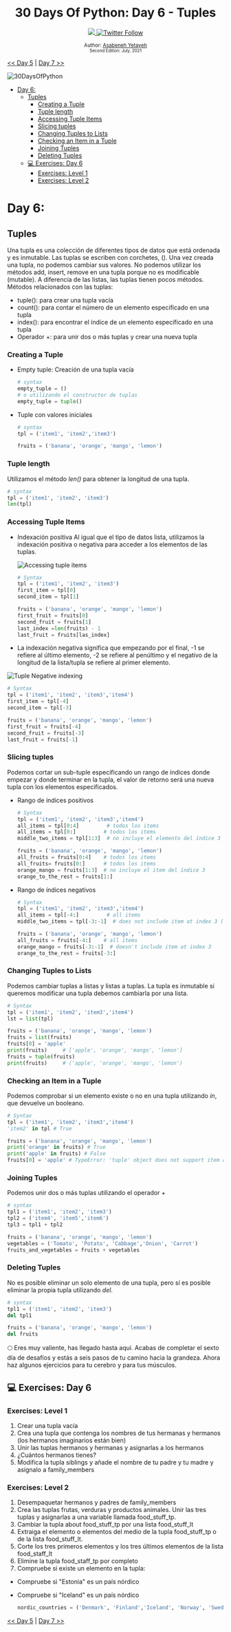 <div align="center">
  <h1> 30 Days Of Python: Day 6 - Tuples</h1>
  <a class="header-badge" target="_blank" href="https://www.linkedin.com/in/asabeneh/">
  <img src="https://img.shields.io/badge/style--5eba00.svg?label=LinkedIn&logo=linkedin&style=social">
  </a>
  <a class="header-badge" target="_blank" href="https://twitter.com/Asabeneh">
  <img alt="Twitter Follow" src="https://img.shields.io/twitter/follow/asabeneh?style=social">
  </a>

<sub>Author:
<a href="https://www.linkedin.com/in/asabeneh/" target="_blank">Asabeneh Yetayeh</a><br>
<small> Second Edition: July, 2021</small>
</sub>

</div>

[<< Day 5](../05_Day_Lists/05_lists.md) | [Day 7 >>](../07_Day_Sets/07_sets.md)

![30DaysOfPython](../images/30DaysOfPython_banner3@2x.png)

- [Day 6:](#day-6)
  - [Tuples](#tuples)
    - [Creating a Tuple](#creating-a-tuple)
    - [Tuple length](#tuple-length)
    - [Accessing Tuple Items](#accessing-tuple-items)
    - [Slicing tuples](#slicing-tuples)
    - [Changing Tuples to Lists](#changing-tuples-to-lists)
    - [Checking an Item in a Tuple](#checking-an-item-in-a-tuple)
    - [Joining Tuples](#joining-tuples)
    - [Deleting Tuples](#deleting-tuples)
  - [💻 Exercises: Day 6](#-exercises-day-6)
    - [Exercises: Level 1](#exercises-level-1)
    - [Exercises: Level 2](#exercises-level-2)

# Day 6:

## Tuples

Una tupla es una colección de diferentes tipos de datos que está ordenada y es inmutable. Las tuplas se escriben con corchetes, (). Una vez creada una tupla, no podemos cambiar sus valores. No podemos utilizar los métodos add, insert, remove en una tupla porque no es modificable (mutable). A diferencia de las listas, las tuplas tienen pocos métodos. Métodos relacionados con las tuplas:

- tuple(): para crear una tupla vacía
- count(): para contar el número de un elemento especificado en una tupla
- index(): para encontrar el índice de un elemento especificado en una tupla
- Operador +: para unir dos o más tuplas y crear una nueva tupla

### Creating a Tuple

- Empty tuple: Creación de una tupla vacía
  
  ```py
  # syntax
  empty_tuple = ()
  # o utilizando el constructor de tuplas
  empty_tuple = tuple()
  ```

- Tuple con valores iniciales
  
  ```py
  # syntax
  tpl = ('item1', 'item2','item3')
  ```

  ```py
  fruits = ('banana', 'orange', 'mango', 'lemon')
  ```

### Tuple length

Utilizamos el método _len()_ para obtener la longitud de una tupla.

```py
# syntax
tpl = ('item1', 'item2', 'item3')
len(tpl)
```

### Accessing Tuple Items

- Indexación positiva Al igual que el tipo de datos lista, utilizamos la indexación positiva o negativa para acceder a los elementos de las tuplas.

  ![Accessing tuple items](../images/tuples_index.png)

  ```py
  # Syntax
  tpl = ('item1', 'item2', 'item3')
  first_item = tpl[0]
  second_item = tpl[1]
  ```

  ```py
  fruits = ('banana', 'orange', 'mango', 'lemon')
  first_fruit = fruits[0]
  second_fruit = fruits[1]
  last_index =len(fruits) - 1
  last_fruit = fruits[las_index]
  ```
  
 - La indexación negativa significa que empezando por el final, -1 se refiere al último elemento, -2 se refiere al penúltimo y el negativo de la longitud de la lista/tupla se refiere al primer elemento.

  ![Tuple Negative indexing](../images/tuple_negative_indexing.png)

  ```py
  # Syntax
  tpl = ('item1', 'item2', 'item3','item4')
  first_item = tpl[-4]
  second_item = tpl[-3]
  ```

  ```py
  fruits = ('banana', 'orange', 'mango', 'lemon')
  first_fruit = fruits[-4]
  second_fruit = fruits[-3]
  last_fruit = fruits[-1]
  ```

### Slicing tuples

Podemos cortar un sub-tuple especificando un rango de índices donde empezar y donde terminar en la tupla, el valor de retorno será una nueva tupla con los elementos especificados.

- Rango de índices positivos

  ```py
  # Syntax
  tpl = ('item1', 'item2', 'item3','item4')
  all_items = tpl[0:4]         # todos los items
  all_items = tpl[0:]         # todos los items
  middle_two_items = tpl[1:3]  # no incluye el elemento del índice 3
  ```

  ```py
  fruits = ('banana', 'orange', 'mango', 'lemon')
  all_fruits = fruits[0:4]    # todos los items
  all_fruits= fruits[0:]      # todos los items
  orange_mango = fruits[1:3]  # no incluye el item del índice 3
  orange_to_the_rest = fruits[1:]
  ```

- Rango de índices negativos

  ```py
  # Syntax
  tpl = ('item1', 'item2', 'item3','item4')
  all_items = tpl[-4:]         # all items
  middle_two_items = tpl[-3:-1]  # does not include item at index 3 (-1)
  ```

  ```py
  fruits = ('banana', 'orange', 'mango', 'lemon')
  all_fruits = fruits[-4:]    # all items
  orange_mango = fruits[-3:-1]  # doesn't include item at index 3
  orange_to_the_rest = fruits[-3:]
  ```

### Changing Tuples to Lists

Podemos cambiar tuplas a listas y listas a tuplas. La tupla es inmutable si queremos modificar una tupla debemos cambiarla por una lista.

```py
# Syntax
tpl = ('item1', 'item2', 'item3','item4')
lst = list(tpl)
```

```py
fruits = ('banana', 'orange', 'mango', 'lemon')
fruits = list(fruits)
fruits[0] = 'apple'
print(fruits)     # ['apple', 'orange', 'mango', 'lemon']
fruits = tuple(fruits)
print(fruits)     # ('apple', 'orange', 'mango', 'lemon')
```

### Checking an Item in a Tuple

Podemos comprobar si un elemento existe o no en una tupla utilizando _in_, que devuelve un booleano.

```py
# Syntax
tpl = ('item1', 'item2', 'item3','item4')
'item2' in tpl # True
```

```py
fruits = ('banana', 'orange', 'mango', 'lemon')
print('orange' in fruits) # True
print('apple' in fruits) # False
fruits[0] = 'apple' # TypeError: 'tuple' object does not support item assignment
```

### Joining Tuples

Podemos unir dos o más tuplas utilizando el operador +

```py
# syntax
tpl1 = ('item1', 'item2', 'item3')
tpl2 = ('item4', 'item5','item6')
tpl3 = tpl1 + tpl2
```

```py
fruits = ('banana', 'orange', 'mango', 'lemon')
vegetables = ('Tomato', 'Potato', 'Cabbage','Onion', 'Carrot')
fruits_and_vegetables = fruits + vegetables
```

### Deleting Tuples

No es posible eliminar un solo elemento de una tupla, pero sí es posible eliminar la propia tupla utilizando _del_.

```py
# syntax
tpl1 = ('item1', 'item2', 'item3')
del tpl1

```

```py
fruits = ('banana', 'orange', 'mango', 'lemon')
del fruits
```

🌕 Eres muy valiente, has llegado hasta aquí. Acabas de completar el sexto día de desafíos y estás a seis pasos de tu camino hacia la grandeza. Ahora haz algunos ejercicios para tu cerebro y para tus músculos.

## 💻 Exercises: Day 6

### Exercises: Level 1

1. Crear una tupla vacía
2. Crea una tupla que contenga los nombres de tus hermanas y hermanos (los hermanos imaginarios están bien)
3. Unir las tuplas hermanos y hermanas y asignarlas a los hermanos
4. ¿Cuántos hermanos tienes?
5. Modifica la tupla siblings y añade el nombre de tu padre y tu madre y asígnalo a family_members

### Exercises: Level 2

1. Desempaquetar hermanos y padres de family_members
2. Crea las tuplas frutas, verduras y productos animales. Unir las tres tuplas y asignarlas a una variable llamada food_stuff_tp.
3. Cambiar la tupla about food_stuff_tp por una lista food_stuff_lt
4. Extraiga el elemento o elementos del medio de la tupla food_stuff_tp o de la lista food_stuff_lt.
5. Corte los tres primeros elementos y los tres últimos elementos de la lista food_staff_lt
6. Elimine la tupla food_staff_tp por completo
7. Compruebe si existe un elemento en la tupla:

- Compruebe si "Estonia" es un país nórdico
- Compruebe si "Iceland" es un país nórdico

  ```py
  nordic_countries = ('Denmark', 'Finland','Iceland', 'Norway', 'Sweden')
  ```


[<< Day 5](../05_Day_Lists/05_lists.md) | [Day 7 >>](../07_Day_Sets/07_sets.md)
